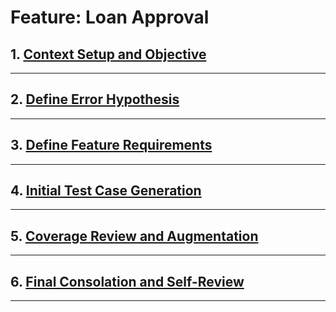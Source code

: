 # Feature: Loan Approval

## 1. [Context Setup and Objective](../../01-context-setup-and-objectives.md)



---

## 2. [Define Error Hypothesis](../../02-define-error-hypothesis-prompt.md)



---

## 3. [Define Feature Requirements](../../03-define-feature-requirements-prompt.md)



---

## 4. [Initial Test Case Generation](../../04-initial-test-case-generation-prompt.md)



---

## 5. [Coverage Review and Augmentation](../../05-coverage-review-and-augmentation-prompt.md)



---

## 6. [Final Consolation and Self-Review](../../06-final-consolidation-and-self-review-prompt.md)



---
